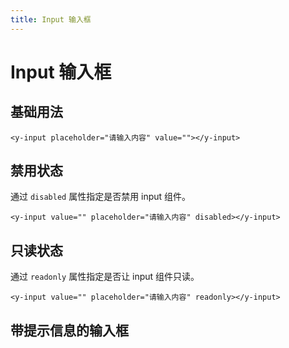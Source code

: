 ```yaml
---
title: Input 输入框
---
```


# Input 输入框

## 基础用法

<ClientOnly>
<yInput-demo></yInput-demo>
</ClientOnly>

```vue
<y-input placeholder="请输入内容" value=""></y-input>
```

## 禁用状态

<ClientOnly>
<yInput-demo-2></yInput-demo-2>
</ClientOnly>

通过 `disabled` 属性指定是否禁用 input 组件。

```vue
<y-input value="" placeholder="请输入内容" disabled></y-input>
```

## 只读状态

<ClientOnly>
<yInput-demo-readonly></yInput-demo-readonly>
</ClientOnly>

通过 `readonly` 属性指定是否让 input 组件只读。

```vue
<y-input value="" placeholder="请输入内容" readonly></y-input>
```

## 带提示信息的输入框

<ClientOnly>
<yInput-demo-warn></yInput-demo-warn>
</ClientOnly>